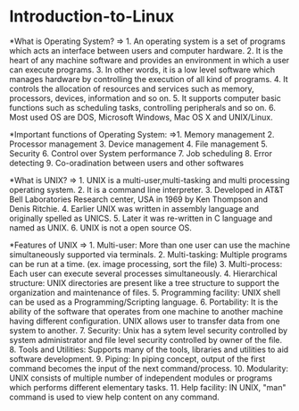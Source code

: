 # Introduction-to-Linux

*What is Operating System?
=> 1. An operating system is a set of programs which acts an interface between users and computer hardware.
   2. It is the heart of any machine software and provides an environment in which a user can execute programs.
   3. In other words, it is a low level software which manages hardware by controlling the execution of all kind of programs.
   4. It controls the allocation of resources and services such as memory, processors, devices, information and so on.
   5. It supports computer basic functions such as scheduling tasks, controlling peripherals and so on.
   6. Most used OS are DOS, Microsoft Windows, Mac OS X and UNIX/Linux.

*Important functions of Operating System:
=>1. Memory management
  2. Processor management
  3. Device management 
  4. File management
  5. Security
  6. Control over System performance
  7. Job scheduling
  8. Error detecting
  9. Co-oradination between users and other softwares

*What is UNIX?
=> 1. UNIX is a multi-user,multi-tasking and multi processing operating system.
   2. It is a command line interpreter.
   3. Developed in AT&T Bell Laboratories Research center, USA in 1969 by Ken Thompson and Denis Ritchie.
   4. Earlier UNIX was written in assembly language and originally spelled as UNICS.
   5. Later it was re-written in C language and named as UNIX.
   6. UNIX is not a open source OS.

*Features of UNIX
=> 1. Multi-user: More than one user can use the machine simultaneously supported via terminals.
   2. Multi-tasking: Multiple programs can be run at a time. (ex. image processing, sort the file)
   3. Multi-process: Each user can execute several processes simultaneously.
   4. Hierarchical structure: UNIX directories are present like a tree structure to support the organization and maintenance of files.
   5. Programming facility: UNIX shell can be used as a Programming/Scripting language.
   6. Portability: It is the ability of the software that operates from one machine to another machine having different configuration. UNIX allows user to transfer data from one system to another.
   7. Security: Unix has a sytem level security controlled by system administrator and file level security controlled by owner of the file.
   8. Tools and Utilities: Supports many of the tools, libraries and utilities to aid software development.
   9. Piping: In piping concept, output of the first command becomes the input of the next command/process.
   10. Modularity: UNIX consists of multiple number of independent modules or programs which performs different elementary tasks.
   11. Help facility: IN UNIX, "man" command is used to view help content on any command.


